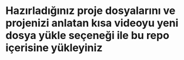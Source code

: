 # Hazırladığınız proje dosyalarını ve projenizi anlatan kısa videoyu yeni dosya yükle seçeneği ile bu repo içerisine yükleyiniz
